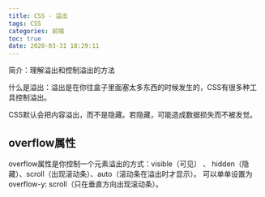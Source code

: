 ```yaml
---
title: CSS - 溢出
tags: CSS
categories: 前端
toc: true
date: 2020-03-31 18:29:11
---
```

简介：理解溢出和控制溢出的方法

<!-- more -->
什么是溢出：溢出是在你往盒子里面塞太多东西的时候发生的，CSS有很多种工具控制溢出。

CSS默认会把内容溢出，而不是隐藏。若隐藏，可能造成数据损失而不被发觉。

## overflow属性
overflow属性是你控制一个元素溢出的方式：visible（可见） 、 hidden（隐藏）、scroll（出现滚动条）、auto（滚动条在溢出时才显示）。
可以单单设置为overflow-y: scroll（只在垂直方向出现滚动条）。


